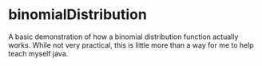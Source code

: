 # binomialDistribution
A basic demonstration of how a binomial distribution function actually works. 
While not very practical, this is little more than a way for me to help 
teach myself java.
